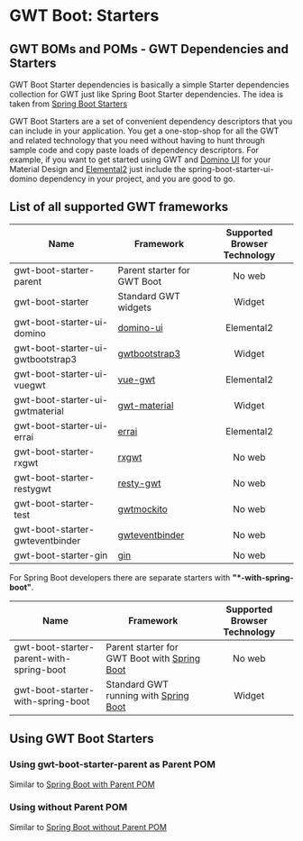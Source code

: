 # GWT Boot: Starters

## GWT BOMs and POMs - GWT Dependencies and Starters

GWT Boot Starter dependencies is basically a simple Starter dependencies 
collection for GWT just like Spring Boot Starter dependencies.
The idea is taken from 
[Spring Boot Starters](https://github.com/spring-projects/spring-boot/tree/master/spring-boot-project/spring-boot-starters)

GWT Boot Starters are a set of convenient dependency descriptors 
that you can include in your application. 
You get a one-stop-shop for all the GWT and related technology 
that you need without having to hunt through sample code and 
copy paste loads of dependency descriptors. For example, 
if you want to get started using GWT and [Domino UI](https://github.com/vegegoku/domino-ui) 
for your Material Design and [Elemental2](https://github.com/google/elemental2) just include the 
spring-boot-starter-ui-domino dependency in your project, 
and you are good to go.

## List of all supported GWT frameworks

| Name | Framework | Supported Browser Technology |
| ------------- | ------------- |:-------------:| 
| gwt-boot-starter-parent | Parent starter for GWT Boot | No web | 
| gwt-boot-starter | Standard GWT widgets | Widget | 
| gwt-boot-starter-ui-domino | [domino-ui](https://github.com/vegegoku/domino-ui) | Elemental2 | 
| gwt-boot-starter-ui-gwtbootstrap3 | [gwtbootstrap3](https://github.com/gwtbootstrap3/gwtbootstrap3) | Widget | 
| gwt-boot-starter-ui-vuegwt | [vue-gwt](https://github.com/Axellience/vue-gwt) | Elemental2 | 
| gwt-boot-starter-ui-gwtmaterial | [gwt-material](https://github.com/GwtMaterialDesign/gwt-material) | Widget | 
| gwt-boot-starter-ui-errai | [errai](https://github.com/errai/errai) | Elemental2 | 
| gwt-boot-starter-rxgwt | [rxgwt](https://github.com/intendia-oss/rxgwt) | No web | 
| gwt-boot-starter-restygwt | [resty-gwt](https://github.com/resty-gwt/resty-gwt) | No web | 
| gwt-boot-starter-test | [gwtmockito](https://github.com/google/gwtmockito) | No web | 
| gwt-boot-starter-gwteventbinder | [gwteventbinder](https://github.com/google/gwteventbinder) | No web | 
| gwt-boot-starter-gin | [gin](https://github.com/nishtahir/google-gin) | No web | 

For Spring Boot developers there are separate starters with **"*-with-spring-boot"**.

| Name | Framework | Supported Browser Technology |
| ------------- | ------------- |:-------------:| 
| gwt-boot-starter-parent-with-spring-boot | Parent starter for GWT Boot with [Spring Boot](https://github.com/spring-projects/spring-boot) | No web | 
| gwt-boot-starter-with-spring-boot | Standard GWT running with [Spring Boot](https://github.com/spring-projects/spring-boot) | Widget | 

## Using GWT Boot Starters

### Using gwt-boot-starter-parent as Parent POM

Similar to [Spring Boot with Parent POM](http://www.baeldung.com/spring-boot-start)

### Using without Parent POM

Similar to [Spring Boot without Parent POM](http://www.baeldung.com/spring-boot-dependency-management-custom-parent)